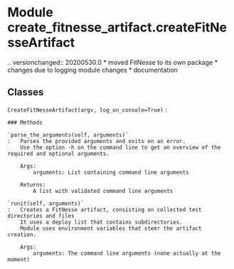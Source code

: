 Module create_fitnesse_artifact.createFitNesseArtifact
======================================================
.. versionchanged:: 20200530.0
    * moved FitNesse to its own package
    * changes due to logging module changes
    * documentation

Classes
-------

`CreateFitNesseArtifact(argv, log_on_console=True)`
:   

    ### Methods

    `parse_the_arguments(self, arguments)`
    :   Parses the provided arguments and exits on an error.
        Use the option -h on the command line to get an overview of the required and optional arguments.
        
        Args:
            arguments: List containing command line arguments
        
        Returns:
            A list with validated command line arguments

    `runit(self, arguments)`
    :   Creates a FitNesse artifact, consisting on collected test directories and files
        It uses a deploy list that contains subdirectories.
        Module uses environment variables that steer the artifact creation.
        
        Args:
            arguments: The command line arguments (none actually at the moment)